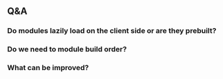 ## Q&A

### Do modules lazily load on the client side or are they prebuilt?

### Do we need to module build order?

### What can be improved?